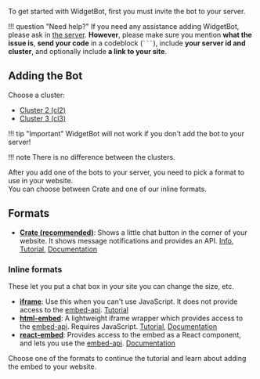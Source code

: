 To get started with WidgetBot, first you must invite the bot to your server.

!!! question "Need help?"
    If you need any assistance adding WidgetBot, please ask in [the server](https://discord.gg/NYBEhN7). **However**, please make sure you mention **what the issue is**, **send your code** in a codeblock (` ``` `), include **your server id and cluster**, and optionally include **a link to your site**.


## Adding the Bot

Choose a cluster:

* [Cluster 2 (cl2)](https://add.widgetbot.io/cl2)
* [Cluster 3 (cl3)](https://add.widgetbot.io/cl3)


!!! tip "Important"
    WidgetBot will not work if you don't add the bot to your server!

!!! note
    There is no difference between the clusters.

<!-- Alternatively, if you want beta features such as letting guests mention users and use custom emotes, use [the beta version](https://discordapp.com/oauth2/authorize?client_id=356856478495408129&scope=bot&permissions=537218112). Note that this may have bugs. -->

After you add one of the bots to your server, you need to pick a format to use in your website.  
You can choose between Crate and one of our inline formats.

## Formats

* **[Crate (recommended)](/embed/crate/tutorial)**: Shows a little chat button in the corner of your website. It shows message notifications and provides an API. [Info](https://widgetbot.io/crate), [Tutorial](/embed/crate/tutorial), [Documentation](/embed/crate)

### Inline formats
These let you put a chat box in your site you can change the size, etc.

* **[iframe](iframes)**: Use this when you can't use JavaScript. It does not provide access to the [embed-api](https://github.com/widgetbot-io/embed-api). [Tutorial](iframe)
* **[html-embed](/embed/html-embed/tutorial)**: A lightweight iframe wrapper which provides access to the [embed-api](https://github.com/widgetbot-io/embed-api). Requires JavaScript. [Tutorial](/embed/html-embed/tutorial), [Documentation](/embed/html-embed)
* **[react-embed](/embed/react-embed)**: Provides access to the embed as a React component, and lets you use the [embed-api](https://github.com/widgetbot-io/embed-api). [Documentation](/embed/react-embed)

Choose one of the formats to continue the tutorial and learn about adding the embed to your website.
